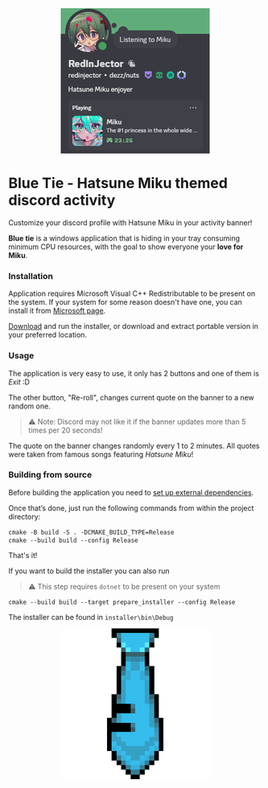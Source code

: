 <div align="center">
<img width="296" alt="header image" src="assets/preview.png">
</div>

# Blue Tie - Hatsune Miku themed discord activity

Customize your discord profile with Hatsune Miku in your activity banner!

**Blue tie** is a windows application that is hiding in your tray consuming minimum CPU resources, with the goal to show
everyone
your **love for Miku**.

### Installation

Application requires Microsoft Visual C++ Redistributable to be present on the system. If your system for some reason doesn't have one, you can install it from [Microsoft page](https://learn.microsoft.com/en-us/cpp/windows/latest-supported-vc-redist?view=msvc-170#latest-microsoft-visual-c-redistributable-version). 

[Download](https://github.com/redinjector/blue-tie/releases) and run the installer, or download and extract portable
version in your preferred location.

### Usage

The application is very easy to use,
it only has 2 buttons and one of them is *Exit* :D

The other button, "Re-roll", changes current quote on the banner to
a new random one.

> ⚠️ Note: Discord may not like it if the banner updates more than 5 times per 20 seconds!

The quote on the banner changes randomly every 1 to 2 minutes. All quotes were taken from famous songs featuring
*Hatsune Miku*!

### Building from source

Before building the application you need to [set up external dependencies](external/README.md).

Once that’s done, just run the following commands from within the project directory:

```
cmake -B build -S . -DCMAKE_BUILD_TYPE=Release
cmake --build build --config Release
```

That's it!

If you want to build the installer you can also run
> ⚠️ This step requires `dotnet` to be present on your system
```
cmake --build build --target prepare_installer --config Release
```
The installer can be found in `installer\bin\Debug`

<div align="center">
<img width="300" style="image-rendering: pixelated;" alt="header image" src="assets/tie.png">
</div>
